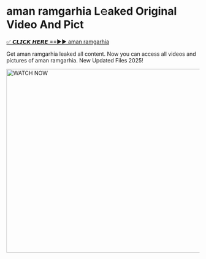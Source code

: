 # aman ramgarhia L𝚎aked Original Video And Pict

<p><a href="https://cliphot.my.id/aman+ramgarhia" rel="nofollow">✅ 𝘾𝙇𝙄𝘾𝙆 𝙃𝙀𝙍𝙀 ==►► aman ramgarhia​</a></p>


<p>Get aman ramgarhia leaked all content. Now you can access all videos and pictures of aman ramgarhia. New Updated Files 2025!</p>


<p><a rel="nofollow" title="WATCH NOW" href="https://cliphot.my.id/aman+ramgarhia"><img border="aman+ramgarhia" height="480" width="720" title="WATCH NOW" alt="WATCH NOW" src="https://i.ibb.co.com/xMMVF88/686577567.gif"></a></p>